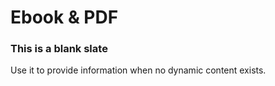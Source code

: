 # Ebook & PDF

<div class="blankslate with-background full-width">
    <div class="icon"><i class="octicon octicon-book"></i></div>
    <h3>This is a blank slate</h3>
    <p>Use it to provide information when no dynamic content exists.</p>
</div>